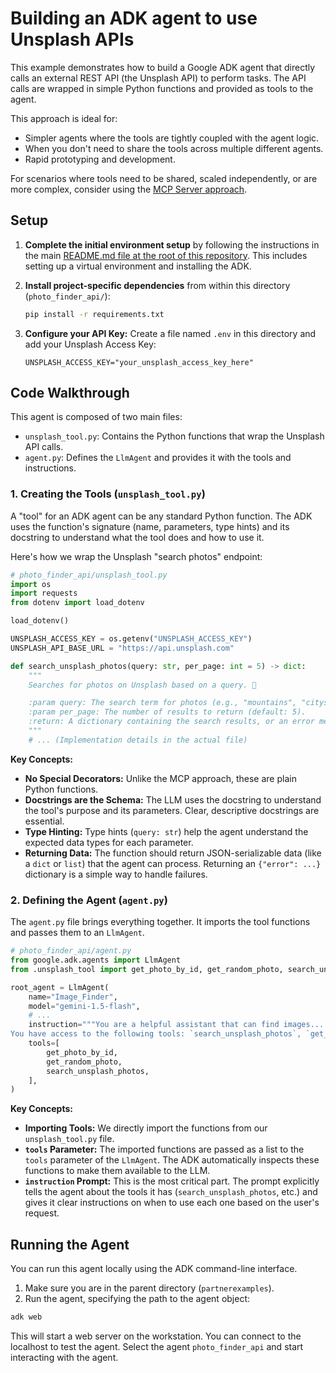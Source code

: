 # Building an ADK agent to use Unsplash APIs

This example demonstrates how to build a Google ADK agent that directly calls an external REST API (the Unsplash API) to perform tasks. The API calls are wrapped in simple Python functions and provided as tools to the agent.

This approach is ideal for:
*   Simpler agents where the tools are tightly coupled with the agent logic.
*   When you don't need to share the tools across multiple different agents.
*   Rapid prototyping and development.

For scenarios where tools need to be shared, scaled independently, or are more complex, consider using the [MCP Server approach](../unsplash_mcp_server/README.md).

## Setup

1.  **Complete the initial environment setup** by following the instructions in the main [README.md file at the root of this repository](../README.md). This includes setting up a virtual environment and installing the ADK.

2.  **Install project-specific dependencies** from within this directory (`photo_finder_api/`):
    ```bash
    pip install -r requirements.txt
    ```

3.  **Configure your API Key:** Create a file named `.env` in this directory and add your Unsplash Access Key:
    ```env
    UNSPLASH_ACCESS_KEY="your_unsplash_access_key_here"
    ```

## Code Walkthrough

This agent is composed of two main files:
*   `unsplash_tool.py`: Contains the Python functions that wrap the Unsplash API calls.
*   `agent.py`: Defines the `LlmAgent` and provides it with the tools and instructions.

### 1. Creating the Tools (`unsplash_tool.py`)

A "tool" for an ADK agent can be any standard Python function. The ADK uses the function's signature (name, parameters, type hints) and its docstring to understand what the tool does and how to use it.

Here's how we wrap the Unsplash "search photos" endpoint:

```python
# photo_finder_api/unsplash_tool.py
import os
import requests
from dotenv import load_dotenv

load_dotenv()

UNSPLASH_ACCESS_KEY = os.getenv("UNSPLASH_ACCESS_KEY")
UNSPLASH_API_BASE_URL = "https://api.unsplash.com"

def search_unsplash_photos(query: str, per_page: int = 5) -> dict:
    """
    Searches for photos on Unsplash based on a query. 📸

    :param query: The search term for photos (e.g., "mountains", "cityscape").
    :param per_page: The number of results to return (default: 5).
    :return: A dictionary containing the search results, or an error message.
    """
    # ... (Implementation details in the actual file)
```

**Key Concepts:**
*   **No Special Decorators:** Unlike the MCP approach, these are plain Python functions.
*   **Docstrings are the Schema:** The LLM uses the docstring to understand the tool's purpose and its parameters. Clear, descriptive docstrings are essential.
*   **Type Hinting:** Type hints (`query: str`) help the agent understand the expected data types for each parameter.
*   **Returning Data:** The function should return JSON-serializable data (like a `dict` or `list`) that the agent can process. Returning an `{"error": ...}` dictionary is a simple way to handle failures.

### 2. Defining the Agent (`agent.py`)

The `agent.py` file brings everything together. It imports the tool functions and passes them to an `LlmAgent`.

```python
# photo_finder_api/agent.py
from google.adk.agents import LlmAgent
from .unsplash_tool import get_photo_by_id, get_random_photo, search_unsplash_photos

root_agent = LlmAgent(
    name="Image_Finder",
    model="gemini-1.5-flash",
    # ...
    instruction="""You are a helpful assistant that can find images...
You have access to the following tools: `search_unsplash_photos`, `get_random_photo`, and `get_photo_by_id`...""",
    tools=[
        get_photo_by_id,
        get_random_photo,
        search_unsplash_photos,
    ],
)
```

**Key Concepts:**
*   **Importing Tools:** We directly import the functions from our `unsplash_tool.py` file.
*   **`tools` Parameter:** The imported functions are passed as a list to the `tools` parameter of the `LlmAgent`. The ADK automatically inspects these functions to make them available to the LLM.
*   **`instruction` Prompt:** This is the most critical part. The prompt explicitly tells the agent about the tools it has (`search_unsplash_photos`, etc.) and gives it clear instructions on when to use each one based on the user's request.

## Running the Agent

You can run this agent locally using the ADK command-line interface.

1.  Make sure you are in the parent directory (`partnerexamples`).
2.  Run the agent, specifying the path to the agent object:

```bash
adk web
```

This will start a web server on the workstation. You can connect to the localhost to test the agent. Select the agent `photo_finder_api` and start interacting with the agent. 
